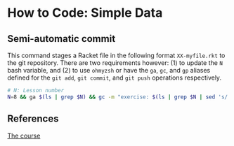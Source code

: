 # How to Code: Simple Data

## Semi-automatic commit

This command stages a Racket file in the following format `XX-myfile.rkt` to the git repository. There are two requirements however: (1) to update the `N` bash variable, and (2) to use `ohmyzsh` or have the `ga`, `gc`, and `gp` aliases defined for the `git add`, `git commit`, and `git push` operations respectively.

```bash
# N: Lesson number
N=8 && ga $(ls | grep $N) && gc -m "exercise: $(ls | grep $N | sed 's/.\{3\}//' | sed 's/\.rkt//')" && gp
```
## References

[The course](https://www.edx.org/course/how-to-code-simple-data)
